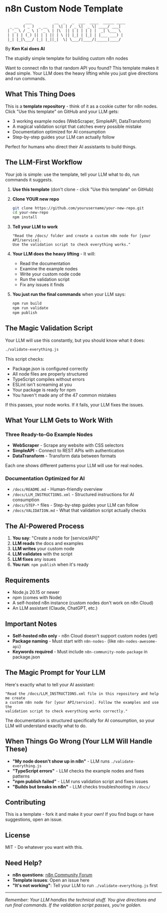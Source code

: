 # n8n Custom Node Template

```text
         ___          __  _   _  ___  ____  _____ ____
  _ __  ( _ )  _ __  |  \| | / _ \|  _ \| ____/ ___|
 | '_ \ / _ \ | '_ \ | |\  || | | | | | |  _| \___ \
 | | | | (_) || | | || | \ || |_| | |_| | |___ ___) |
 |_| |_|\___/ |_| |_||_|  \| \___/|____/|_____|____/

```
By **Ken Kai does AI**

The stupidly simple template for building custom n8n nodes

Want to connect n8n to that random API you found? This template makes it dead simple.
Your LLM does the heavy lifting while you just give directions and run commands.

## What This Thing Does

This is a **template repository** - think of it as a cookie cutter for n8n nodes.
Click "Use this template" on GitHub and your LLM gets:

- 3 working example nodes (WebScraper, SimpleAPI, DataTransform)
- A magical validation script that catches every possible mistake
- Documentation optimized for AI consumption
- Step-by-step guides your LLM can actually follow

Perfect for humans who direct their AI assistants to build things.

## The LLM-First Workflow

Your job is simple: use the template, tell your LLM what to do, run commands it suggests.

1. **Use this template** (don't clone - click "Use this template" on GitHub)

2. **Clone YOUR new repo**

   ```bash
   git clone https://github.com/yourusername/your-new-repo.git
   cd your-new-repo
   npm install
   ```

3. **Tell your LLM to work**

   ```text
   "Read the /docs/ folder and create a custom n8n node for [your API/service].
   Use the validation script to check everything works."
   ```

4. **Your LLM does the heavy lifting** - It will:
   - Read the documentation
   - Examine the example nodes
   - Write your custom node code
   - Run the validation script
   - Fix any issues it finds

5. **You just run the final commands** when your LLM says:

   ```bash
   npm run build
   npm run validate
   npm publish
   ```

## The Magic Validation Script

Your LLM will use this constantly, but you should know what it does:

```bash
./validate-everything.js
```

This script checks:

- Package.json is configured correctly
- All node files are properly structured
- TypeScript compiles without errors
- ESLint isn't screaming at you
- Your package is ready for npm
- You haven't made any of the 47 common mistakes

If this passes, your node works. If it fails, your LLM fixes the issues.

## What Your LLM Gets to Work With

### Three Ready-to-Go Example Nodes

- **WebScraper** - Scrape any website with CSS selectors
- **SimpleAPI** - Connect to REST APIs with authentication
- **DataTransform** - Transform data between formats

Each one shows different patterns your LLM will use for real nodes.

### Documentation Optimized for AI

- `/docs/README.md` - Human-friendly overview
- `/docs/LLM_INSTRUCTIONS.xml` - Structured instructions for AI consumption
- `/docs/STEP-*` files - Step-by-step guides your LLM can follow
- `/docs/VALIDATION.md` - What that validation script actually checks

## The AI-Powered Process

1. **You say**: "Create a node for [service/API]"
2. **LLM reads** the docs and examples
3. **LLM writes** your custom node
4. **LLM validates** with the script
5. **LLM fixes** any issues
6. **You run**: `npm publish` when it's ready

## Requirements

- Node.js 20.15 or newer
- npm (comes with Node)
- A self-hosted n8n instance (custom nodes don't work on n8n Cloud)
- An LLM assistant (Claude, ChatGPT, etc.)

## Important Notes

- **Self-hosted n8n only** - n8n Cloud doesn't support custom nodes (yet)
- **Package naming** - Must start with `n8n-nodes-` (like `n8n-nodes-awesome-api`)
- **Keywords required** - Must include `n8n-community-node-package` in package.json

## The Magic Prompt for Your LLM

Here's exactly what to tell your AI assistant:

```text
"Read the /docs/LLM_INSTRUCTIONS.xml file in this repository and help me create
a custom n8n node for [your API/service]. Follow the examples and use the
validation script to check everything works correctly."
```

The documentation is structured specifically for AI consumption, so your LLM will
understand exactly what to do.

## When Things Go Wrong (Your LLM Will Handle These)

- **"My node doesn't show up in n8n"** - LLM runs `./validate-everything.js`
- **"TypeScript errors"** - LLM checks the example nodes and fixes patterns
- **"npm publish failed"** - LLM runs validation script and fixes issues
- **"Builds but breaks in n8n"** - LLM checks troubleshooting in `/docs/`

## Contributing

This is a template - fork it and make it your own! If you find bugs or have
suggestions, open an issue.

## License

MIT - Do whatever you want with this.

## Need Help?

- **n8n questions**: [n8n Community Forum](https://community.n8n.io/)
- **Template issues**: Open an issue here
- **"It's not working"**: Tell your LLM to run `./validate-everything.js` first

---

*Remember: Your LLM handles the technical stuff. You give directions and run final
commands. If the validation script passes, you're golden.*
